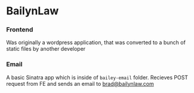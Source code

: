# BailynLaw

### Frontend

Was originally a wordpress application, that was converted to a bunch of static files by another developer


### Email

A basic Sinatra app which is inside of `bailey-email` folder. Recieves POST request from FE and sends an email to brad@bailynlaw.com


